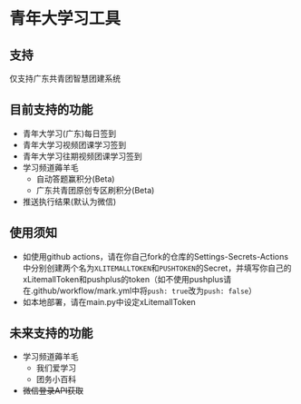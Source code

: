 # 青年大学习工具
## 支持
仅支持广东共青团智慧团建系统
## 目前支持的功能
- 青年大学习(广东)每日签到
- 青年大学习视频团课学习签到
- 青年大学习往期视频团课学习签到
- 学习频道薅羊毛
  - 自动答题赢积分(Beta)
  - 广东共青团原创专区刷积分(Beta)
- 推送执行结果(默认为微信)
## 使用须知
- 如使用github actions，请在你自己fork的仓库的Settings-Secrets-Actions中分别创建两个名为`XLITEMALLTOKEN`和`PUSHTOKEN`的Secret，并填写你自己的xLitemallToken和pushplus的token（如不使用pushplus请在.github/workflow/mark.yml中将`push: true`改为`push: false`）
- 如本地部署，请在main.py中设定xLitemallToken
## 未来支持的功能
- 学习频道薅羊毛
  - 我们爱学习
  - 团务小百科
- ~~微信登录API获取~~
